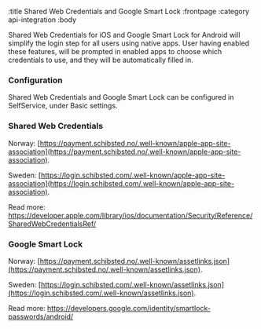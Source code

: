 :title Shared Web Credentials and Google Smart Lock
:frontpage
:category api-integration
:body

Shared Web Credentials for iOS and Google Smart Lock for Android will simplify the login step for all users using native apps.
User having enabled these features, will be prompted in enabled apps to choose which credentials to use, and they will be automatically filled in.

### Configuration

Shared Web Credentials and Google Smart Lock can be configured in SelfService, under Basic settings.

### Shared Web Credentials

Norway: [https://payment.schibsted.no/.well-known/apple-app-site-association](https://payment.schibsted.no/.well-known/apple-app-site-association).

Sweden: [https://login.schibsted.com/.well-known/apple-app-site-association](https://login.schibsted.com/.well-known/apple-app-site-association).


Read more: https://developer.apple.com/library/ios/documentation/Security/Reference/SharedWebCredentialsRef/


### Google Smart Lock

Norway: [https://payment.schibsted.no/.well-known/assetlinks.json](https://payment.schibsted.no/.well-known/assetlinks.json).

Sweden: [https://login.schibsted.com/.well-known/assetlinks.json](https://login.schibsted.com/.well-known/assetlinks.json).


Read more: https://developers.google.com/identity/smartlock-passwords/android/